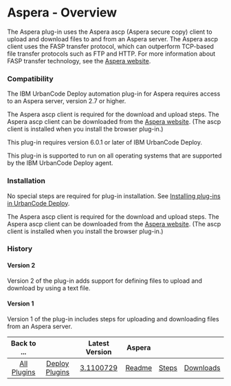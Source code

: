 
# Aspera - Overview


The Aspera plug-in uses the Aspera ascp (Aspera secure copy) client to upload and download files to and from an Aspera server. The Aspera ascp client uses the FASP transfer protocol, which can outperform TCP-based file transfer protocols such as FTP and HTTP. For more information about FASP transfer technology, see the [Aspera website](https://www.ibm.com/products/aspera).

### Compatibility

The IBM UrbanCode Deploy automation plug-in for Aspera requires access to an Aspera server, version 2.7 or higher.

The Aspera ascp client is required for the download and upload steps. The Aspera ascp client can be downloaded from the [Aspera website](https://www.ibm.com/products/aspera/downloads). (The ascp client is installed when you install the browser plug-in.)

This plug-in requires version 6.0.1 or later of IBM UrbanCode Deploy.

This plug-in is supported to run on all operating systems that are supported by the IBM UrbanCode Deploy agent.

### Installation

No special steps are required for plug-in installation. See [Installing plug-ins in UrbanCode Deploy](https://community.ibm.com/community/user/wasdevops/blogs/laurel-dickson-bull1/2022/06/13/install-plugins "Installing plug-ins in UrbanCode Deploy").

The Aspera ascp client is required for the download and upload steps. The Aspera ascp client can be downloaded from the [Aspera website](https://www.ibm.com/products/aspera/downloads). (The ascp client is installed when you install the browser plug-in.)

### History

#### Version 2

Version 2 of the plug-in adds support for defining files to upload and download by using a text file.

#### Version 1

Version 1 of the plug-in includes steps for uploading and downloading files from an Aspera server.


|Back to ...||Latest Version|Aspera |||
| :---: | :---: | :---: | :---: | :---: | :---: |
|[All Plugins](../../index.md)|[Deploy Plugins](../README.md)|[3.1100729](https://raw.githubusercontent.com/UrbanCode/IBM-UCD-PLUGINS/main/files/aspera/aspera-3.1100729.zip)|[Readme](README.md)|[Steps](steps.md)|[Downloads](downloads.md)|
